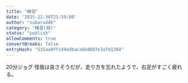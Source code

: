 ```yaml
---
title: "練習"
date: '2015-11-30T21:19:00'
author: "subaru44k"
category: "練習(弱)"
status: "publish"
allowComments: true
convertBreaks: false
entryHash: "531aa9ffc44edbacabbd887e3afd1304"
---
```

20分ジョグ
怪我は良さそうだが、走り方を忘れたようで、右足がすごく疲れる。
